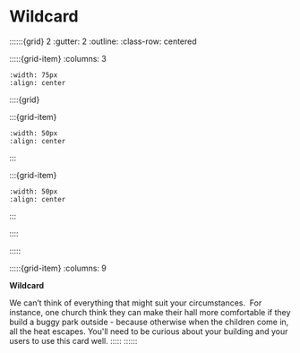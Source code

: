 # Wildcard
 
::::::{grid} 2
:gutter: 2
:outline: 
:class-row: centered

:::::{grid-item}
:columns: 3
```{image} /images/card-game/step-icons/step_.svg
:width: 75px
:align: center
```


::::{grid}

:::{grid-item}

```{image} /images/card-game/carbon-icons/carbon_.svg
:width: 50px
:align: center
```
:::

:::{grid-item}
```{image} /images/card-game/cost-icons/cost_.svg
:width: 50px
:align: center
```
:::

::::

:::::

:::::{grid-item}
:columns: 9

**Wildcard**

We can’t think of everything that might suit your circumstances.  For instance, one church think they can make their hall more comfortable if they build a buggy park outside - because otherwise when the children come in, all the heat escapes.  You'll need to be curious about your building and your users to use this card well.
:::::
::::::